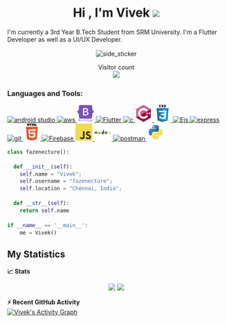 <h1 align="center">Hi , I'm Vivek <img src="https://media.giphy.com/media/hvRJCLFzcasrR4ia7z/giphy.gif" width="35"></h1>

I'm currently a 3rd Year B.Tech Student from SRM University. I'm a Flutter Developer as well as a UI/UX Developer.


<p>
<div align="center">


<img align="center" width=100px height=100px alt="side_sticker" src="https://media.giphy.com/media/TEnXkcsHrP4YedChhA/giphy.gif" />
 <br>
 
<p align="center"> 
  Visitor count<br>
  <img src="https://profile-counter.glitch.me/fazenecture/count.svg" />
</p>

<h3 align="left">Languages and Tools:</h3>
<p align="left">
    <a href="https://developer.android.com/studio" target="_blank" title ="android studio"> <img
            src="https://2.bp.blogspot.com/-tzm1twY_ENM/XlCRuI0ZkRI/AAAAAAAAOso/BmNOUANXWxwc5vwslNw3WpjrDlgs9PuwQCLcBGAsYHQ/s1600/pasted%2Bimage%2B0.png"
            alt="android studio" width="40" height="40" /> </a>
    <a href="https://aws.amazon.com/" target="_blank" title ="AWS"> <img
            src="https://mk0futurumreseabr7pm.kinstacdn.com/wp-content/uploads/2020/01/aws-logo.png"
            alt="aws" width="40" height="40" /> </a>
    <a href="https://getbootstrap.com" target="_blank" title ="bootstrap"> <img
            src="https://raw.githubusercontent.com/devicons/devicon/master/icons/bootstrap/bootstrap-plain-wordmark.svg"
            alt="bootstrap" width="40" height="40" /> </a>
    <a href="https://flutter.dev/" target="_blank" title ="bootstrap studio"> <img
            src="https://plugins.jetbrains.com/files/12411/70430/icon/META-INF_pluginIcon.svg"
            alt="Flutter" width="40" height="40" /> </a>
    <a href="https://www.cprogramming.com/" target="_blank" title ="C"> <img
            src="https://avatars.githubusercontent.com/u/1609975?s=200&v=4" alt="c" width="40"
            height="40" /> </a>
    <a href="https://www.w3schools.com/cpp/" target="_blank" title ="C++"> <img
            src="https://raw.githubusercontent.com/devicons/devicon/master/icons/cplusplus/cplusplus-original.svg"
            alt="cplusplus" width="40" height="40" /> </a>
    <a href="https://www.w3schools.com/css/" target="_blank" title ="CSS">
        <img src="https://raw.githubusercontent.com/devicons/devicon/master/icons/css3/css3-original-wordmark.svg"
            alt="css3" width="40" height="40" /> </a>
    <a href="https://ejs.co/" target="_blank" title ="EJS"> <img
            src="https://cdn.icon-icons.com/icons2/2107/PNG/512/file_type_ejs_icon_130626.png" alt="Ejs" width="40"
            height="40" /> </a>
    <a href="https://expressjs.com" target="_blank" title ="Express.js"> <img
            src="https://cdn.buttercms.com/8am8PZECScDawQa33Lv2"
            alt="express" width="40" height="40" /> </a>
    <a href="https://git-scm.com/" target="_blank" title ="git"> <img
            src="https://www.vectorlogo.zone/logos/git-scm/git-scm-icon.svg" alt="git" width="40" height="40" /> </a>
    <a href="https://www.w3.org/html/" target="_blank" title ="html"> <img
            src="https://raw.githubusercontent.com/devicons/devicon/master/icons/html5/html5-original-wordmark.svg"
            alt="html5" width="40" height="40" /> </a>
    <a href="https://firebase.google.com/" target="_blank" title ="Firebase"> <img
            src="https://images.g2crowd.com/uploads/product/image/large_detail/large_detail_0016c93c710cf35990b999cba3a59bae/firebase.png"
            alt="Firebase" width="40" height="40" /> </a>
    <a href="https://developer.mozilla.org/en-US/docs/Web/JavaScript" target="_blank" title ="JavaScript"> <img
            src="https://raw.githubusercontent.com/devicons/devicon/master/icons/javascript/javascript-original.svg"
            alt="javascript" width="40" height="40" /> </a>
    <a href="https://nodejs.org" target="_blank" title ="Node.js"> <img
            src="https://raw.githubusercontent.com/devicons/devicon/master/icons/nodejs/nodejs-original-wordmark.svg"
            alt="nodejs" width="40" height="40" /> </a>
    <a href="https://postman.com" target="_blank" title ="Postman"> <img
            src="https://www.vectorlogo.zone/logos/getpostman/getpostman-icon.svg" alt="postman" width="40"
            height="40" /> </a>
    <a href="https://www.python.org" target="_blank" title ="Python"> <img
            src="https://raw.githubusercontent.com/devicons/devicon/master/icons/python/python-original.svg"
            alt="python" width="40" height="40" /> </a>

</p> 


</div>
</p>

```python
class fazenecture():
    
  def __init__(self):
    self.name = "Vivek";
    self.username = "fazenecture";
    self.location = "Chennai, India";
  
  def __str__(self):
    return self.name

if __name__ == '__main__':
    me = Vivek()
```


## My Statistics

  <b>📈 Stats</b>
<p align="center">

  <img width="48%" src="https://github-readme-stats.vercel.app/api?username=fazenecture&show_icons=true&theme=tokyonight" />
  <img width="48%" src="https://github-readme-streak-stats.herokuapp.com/?user=fazenecture&theme=tokyonight" />
</p>


  <b>⚡ Recent GitHub Activity</b>
  <br/>
   <a href=""><img alt="Vivek's Activity Graph" src="https://activity-graph.herokuapp.com/graph?username=fazenecture&custom_title=Vivek%20's%20Contribution%20Graph&theme=xcode" /></a>
  <br/>

